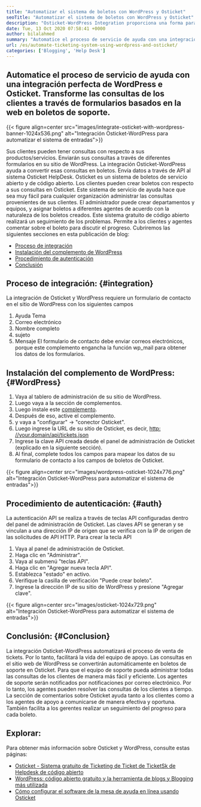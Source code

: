 ```yaml
---
title: "Automatizar el sistema de boletos con WordPress y Osticket" 
seoTitle: "Automatizar el sistema de boletos con WordPress y Osticket" 
description: "Osticket-WordPress Integration proporciona una forma para que los clientes generen boletos de soporte desde el sitio de WordPress y los administre desde Osticket Dashboard." 
date: Tue, 13 Oct 2020 07:58:41 +0000
author: bilalahmed
summary: "Automatice el proceso de servicio de ayuda con una integración perfecta de WordPress e Osticket. Transforme las consultas de los clientes a través de formularios basados ​​en la web en boletos de soporte." 
url: /es/automate-ticketing-system-using-wordpress-and-osticket/
categories: ['Blogging', 'Help Desk']
---
```


## Automatice el proceso de servicio de ayuda con una integración perfecta de WordPress e Osticket. Transforme las consultas de los clientes a través de formularios basados ​​en la web en boletos de soporte.

{{< figure align=center src="images/integrate-osticket-with-wordpress-banner-1024x536.png" alt="Integración Osticket-WordPress para automatizar el sistema de entradas">}}

Sus clientes pueden tener consultas con respecto a sus productos/servicios. Enviarán sus consultas a través de diferentes formularios en su sitio de WordPress. La integración Osticket-WordPress ayuda a convertir esas consultas en boletos. Envía datos a través de API al sistema Osticket HelpDesk.
Osticket es un sistema de boletos de servicio abierto y de código abierto. Los clientes pueden crear boletos con respecto a sus consultas en Osticket. Este sistema de servicio de ayuda hace que sea muy fácil para cualquier organización administrar las consultas provenientes de sus clientes. El administrador puede crear departamentos y equipos, y asignar boletos a diferentes agentes de acuerdo con la naturaleza de los boletos creados. Este sistema gratuito de código abierto realizará un seguimiento de los problemas. Permite a los clientes y agentes comentar sobre el boleto para discutir el progreso. Cubriremos las siguientes secciones en esta publicación de blog:
  * [Proceso de integración][1]
  * [Instalación del complemento de WordPress][2]
  * [Procedimiento de autenticación][3]
  * [Conclusión][4]

## Proceso de integración: {#integration}
La integración de Osticket y WordPress requiere un formulario de contacto en el sitio de WordPress con los siguientes campos
  1. Ayuda Tema
  2. Correo electrónico
  3. Nombre completo
  4. sujeto
  5. Mensaje
El formulario de contacto debe enviar correos electrónicos, porque este complemento engancha la función wp_mail para obtener los datos de los formularios.

## Instalación del complemento de WordPress: {#WordPress}
  1. Vaya al tablero de administración de su sitio de WordPress.
  2. Luego vaya a la sección de complementos.
  3. Luego instale este [complemento][5].
  4. Después de eso, active el complemento.
  5. y vaya a "configurar" -> "conector Osticket".
  6. Luego ingrese la URL de su sitio de Osticket, es decir, [http: //your.domain/api/tickets.json][6]
  7. Ingrese la clave API creada desde el panel de administración de Osticket (explicado en la siguiente sección).
  8. Al final, complete todos los campos para mapear los datos de su formulario de contacto a los campos de boletos de Osticket.

{{< figure align=center src="images/wordpress-osticket-1024x776.png" alt="Integración Osticket-WordPress para automatizar el sistema de entradas">}}


## Procedimiento de autenticación: {#auth}
La autenticación API se realiza a través de teclas API configuradas dentro del panel de administración de Osticket. Las claves API se generan y se vinculan a una dirección IP de origen que se verifica con la IP de origen de las solicitudes de API HTTP. Para crear la tecla API
  1. Vaya al panel de administración de Osticket.
  2. Haga clic en "Administrar".
  3. Vaya al submenú "teclas API".
  4. Haga clic en "Agregar nueva tecla API".
  5. Establezca "estado" en activo.
  6. Verifique la casilla de verificación "Puede crear boleto".
  7. Ingrese la dirección IP de su sitio de WordPress y presione "Agregar clave".

{{< figure align=center src="images/osticket-1024x729.png" alt="Integración Osticket-WordPress para automatizar el sistema de entradas">}}


## Conclusión: {#Conclusion}
La integración Osticket-WordPress automatizará el proceso de venta de tickets. Por lo tanto, facilitará la vida del equipo de apoyo. Las consultas en el sitio web de WordPress se convertirán automáticamente en boletos de soporte en Osticket. Para que el equipo de soporte pueda administrar todas las consultas de los clientes de manera más fácil y eficiente. Los agentes de soporte serán notificados por notificaciones por correo electrónico. Por lo tanto, los agentes pueden resolver las consultas de los clientes a tiempo. La sección de comentarios sobre Osticket ayuda tanto a los clientes como a los agentes de apoyo a comunicarse de manera efectiva y oportuna. También facilita a los gerentes realizar un seguimiento del progreso para cada boleto.

## Explorar:
Para obtener más información sobre Osticket y WordPress, consulte estas páginas:
  * [Osticket - Sistema gratuito de Ticketing de Ticket de TicketSk de Helpdesk de código abierto][7]
  * [WordPress: código abierto gratuito y la herramienta de blogs y Blogging más utilizada][8]
  * [Cómo configurar el software de la mesa de ayuda en línea usando Osticket][9]

  
[1]: #integration
[2]: #wordpress
[3]: #auth
[4]: #conclusion
[5]: https://href.li/?https://wordpress.org/plugins/scand-osticket-connector/
[6]: https://href.li/?http://your.domain/api/tickets.json
[7]: https://href.li/?https://products.containerize.com/helpdesk/osticket
[8]: https://href.li/?https://products.containerize.com/blogging/wordpress
[9]: https://blog.containerize.com/helpdesk/how-to-set-up-help-desk-system-using-osticket/

